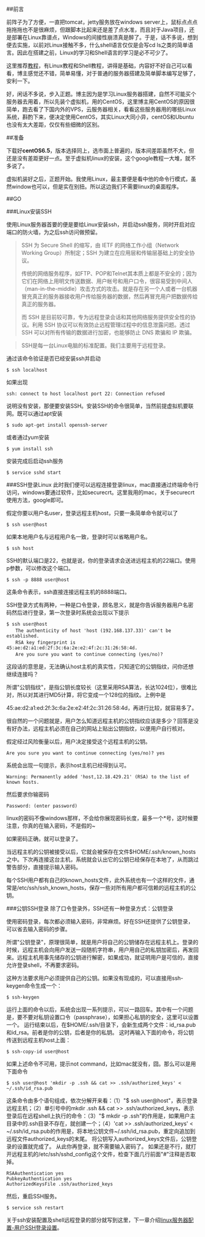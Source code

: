 
##前言

前阵子为了方便，一直把tomcat，jetty服务放在windows server上，鼠标点点点拖拖拖也不是很麻烦，但跟脚本比起来还是差了点水准，而且对于Java项目，还是部署在Linux靠谱点，Windows的间接性崩溃真是醉了。于是，话不多说，想到便去实施，以前对Linux接触不多，什么shell语言仅仅是会写cd ls之类的简单语言。因此在搭建之前，Linux的学习和Shell语言的学习是必不可少了。

这里推荐[教程](http://c.biancheng.net/cpp/linux/)，有Linux教程和Shell教程，讲得是基础，内容好不好自己可以看看，博主感觉还不错，简单易懂，对于普通的服务器搭建及简单脚本编写足够了，安利一下。

好，闲话不多说，步入正题。博主因为是学习Linux服务器搭建，自然不可能买个服务器去用着，所以先装个虚拟机，用的CentOS，这里博主用CentOS的原因很简单，跑去看了下国内外的VPS，云服务器相关，看看这些服务器用的哪些Linux系统，斟酌下来，便决定使用CentOS，其实Linux大同小异，centOS和Ubuntu也没有太大差距，仅仅有些细微的区别。

##准备

下载好**centOS6.5**，版本选择同上，选市面上普遍的，版本间差距虽然不大，但还是没有差距更好一点。至于虚拟机linux的安装，这个google教程一大堆，就不多说了。

虚拟机装好之后，正题开始。我使用Linux，最主要便是看中他的命令行模式，虽然window也可以，但是实在别扭。所以这边我们不需要linux的桌面程序。

##GO

###Linux安装SSH

使用Linux服务器首要的便是要给Linux安装ssh，并启动ssh服务，同时开启对应端口的防火墙，为之后ssh访问做预留。

>SSH 为 Secure Shell 的缩写，由 IETF 的网络工作小组（Network Working Group）所制定；SSH 为建立在应用层和传输层基础上的安全协议。
>
>传统的网络服务程序，如FTP、POP和Telnet其本质上都是不安全的；因为它们在网络上用明文传送数据、用户帐号和用户口令，很容易受到中间人（man-in-the-middle）攻击方式的攻击。就是存在另一个人或者一台机器冒充真正的服务器接收用户传给服务器的数据，然后再冒充用户把数据传给真正的服务器。
>
>而 SSH 是目前较可靠，专为远程登录会话和其他网络服务提供安全性的协议。利用 SSH 协议可以有效防止远程管理过程中的信息泄露问题。透过 SSH 可以对所有传输的数据进行加密，也能够防止 DNS 欺骗和 IP 欺骗。

>SSH是每一台Linux电脑的标准配置。我们主要用于远程登录。

通过该命令验证是否已经安装ssh并启动

```
$ ssh localhost
```

如果出现

```
ssh: connect to host localhost port 22: Connection refused
```

说明没有安装，那便要安装SSH。安装SSH的命令很简单，当然前提虚拟机要联网。既可以通过apt安装

```
$ sudo apt-get install openssh-server
```

或者通过yum安装

```
$ yum install ssh
```

安装完成后启动ssh服务

```
$ service sshd start
```

###SSH登录Linux
此时我们便可以远程连接登录linux，mac直接通过终端命令行访问，windows要通过软件，比如securecrt。这里我用的mac，关于securecrt使用方法，google即可。

假定你要以用户名user，登录远程主机host，只要一条简单命令就可以了

```
$ ssh user@host
```

如果本地用户名与远程用户名一致，登录时可以省略用户名。

```
$ ssh host
```

SSH的默认端口是22，也就是说，你的登录请求会送进远程主机的22端口。使用p参数，可以修改这个端口。

```
$ ssh -p 8888 user@host
```

这条命令表示，ssh直接连接远程主机的8888端口。

SSH登录方式有两种，一种是口令登录，顾名思义，就是你告诉服务器用户名密码然后进行登录，第一次登录时系统会出现以下提示

```
$ ssh user@host
　　The authenticity of host 'host (192.168.137.33)' can't be established.
　　RSA key fingerprint is 45:ae:d2:a1:ed:2f:3c:6a:2e:e2:4f:2c:31:26:58:4d.
　　Are you sure you want to continue connecting (yes/no)?
```

这段话的意思是，无法确认host主机的真实性，只知道它的公钥指纹，问你还想继续连接吗？

所谓"公钥指纹"，是指公钥长度较长（这里采用RSA算法，长达1024位），很难比对，所以对其进行MD5计算，将它变成一个128位的指纹。上例中是

45:ae:d2:a1:ed:2f:3c:6a:2e:e2:4f:2c:31:26:58:4d，再进行比较，就容易多了。

很自然的一个问题就是，用户怎么知道远程主机的公钥指纹应该是多少？回答是没有好办法，远程主机必须在自己的网站上贴出公钥指纹，以便用户自行核对。

假定经过风险衡量以后，用户决定接受这个远程主机的公钥。

```
Are you sure you want to continue connecting (yes/no)? yes
```

系统会出现一句提示，表示host主机已经得到认可。

```
Warning: Permanently added 'host,12.18.429.21' (RSA) to the list of known hosts.
```

然后要求你输密码

```
Password: (enter password)
```

linux的密码不像windows那样，不会给你展现密码长度，最多一个*号，这时候要注意，你真的在输入密码，不是假的~

如果密码正确，就可以登录了。

当远程主机的公钥被接受以后，它就会被保存在文件$HOME/.ssh/known_hosts之中。下次再连接这台主机，系统就会认出它的公钥已经保存在本地了，从而跳过警告部分，直接提示输入密码。

每个SSH用户都有自己的known_hosts文件，此外系统也有一个这样的文件，通常是/etc/ssh/ssh_known_hosts，保存一些对所有用户都可信赖的远程主机的公钥。

###公钥SSH登录
除了口令登录外，SSH还有一种登录方式：公钥登录

使用密码登录，每次都必须输入密码，非常麻烦。好在SSH还提供了公钥登录，可以省去输入密码的步骤。

所谓"公钥登录"，原理很简单，就是用户将自己的公钥储存在远程主机上。登录的时候，远程主机会向用户发送一段随机字符串，用户用自己的私钥加密后，再发回来。远程主机用事先储存的公钥进行解密，如果成功，就证明用户是可信的，直接允许登录shell，不再要求密码。

这种方法要求用户必须提供自己的公钥。如果没有现成的，可以直接用ssh-keygen命令生成一个：

```
$ ssh-keygen
```

运行上面的命令以后，系统会出现一系列提示，可以一路回车。其中有一个问题是，要不要对私钥设置口令（passphrase），如果担心私钥的安全，这里可以设置一个。
运行结束以后，在$HOME/.ssh/目录下，会新生成两个文件：id_rsa.pub和id_rsa。前者是你的公钥，后者是你的私钥。
这时再输入下面的命令，将公钥传送到远程主机host上面：

```
$ ssh-copy-id user@host
```

如果上述命令不可用，提示not command，比如mac就没有，囧。那么可以是用下面命令

```
$ ssh user@host 'mkdir -p .ssh && cat >> .ssh/authorized_keys' < ~/.ssh/id_rsa.pub
```

这条命令由多个语句组成，依次分解开来看：（1）"$ ssh user@host"，表示登录远程主机；（2）单引号中的mkdir .ssh && cat >> .ssh/authorized_keys，表示登录后在远程shell上执行的命令：（3）"$ mkdir -p .ssh"的作用是，如果用户主目录中的.ssh目录不存在，就创建一个；（4）'cat >> .ssh/authorized_keys' < ~/.ssh/id_rsa.pub的作用是，将本地公钥文件~/.ssh/id_rsa.pub，重定向追加到远程文件authorized_keys的末尾。
将公钥写入authorized_keys文件后，公钥登录的设置就完成了。
从此你再登录，就不需要输入密码了。
如果还是不行，就打开远程主机的/etc/ssh/sshd_config这个文件，检查下面几行前面"#"注释是否取掉。

```
RSAAuthentication yes
PubkeyAuthentication yes
AuthorizedKeysFile .ssh/authorized_keys
```

然后，重启SSH服务。

```
$ service ssh restart
```

关于ssh安装配置及shell远程登录的部分就写到这里，下一章介绍[linux服务器配置-用户SSH登录设置](blog.html?blog=linuxUserSetting)。